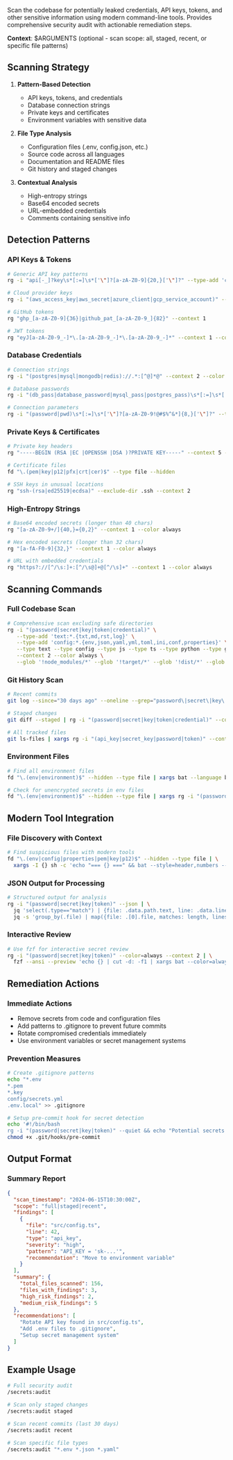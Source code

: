 <!--
name: secrets:audit
purpose: Scan codebase for leaked credentials and sensitive information
tags: security, secrets, audit, compliance, modern-tools
-->

Scan the codebase for potentially leaked credentials, API keys, tokens, and other sensitive information using modern command-line tools. Provides comprehensive security audit with actionable remediation steps.

**Context**: $ARGUMENTS (optional - scan scope: all, staged, recent, or specific file patterns)

## Scanning Strategy

1. **Pattern-Based Detection**
   - API keys, tokens, and credentials
   - Database connection strings
   - Private keys and certificates
   - Environment variables with sensitive data

2. **File Type Analysis**
   - Configuration files (.env, config.json, etc.)
   - Source code across all languages
   - Documentation and README files
   - Git history and staged changes

3. **Contextual Analysis**
   - High-entropy strings
   - Base64 encoded secrets
   - URL-embedded credentials
   - Comments containing sensitive info

## Detection Patterns

### API Keys & Tokens

```bash
# Generic API key patterns
rg -i "api[-_]?key\s*[:=]\s*['\"]?[a-zA-Z0-9]{20,}['\"]?" --type-add 'config:*.{env,json,yaml,yml,toml,ini,conf}' --type config --type js --type ts --type python --type go --type rust

# Cloud provider keys
rg -i "(aws_access_key|aws_secret|azure_client|gcp_service_account)" --context 2 --color always

# GitHub tokens
rg "ghp_[a-zA-Z0-9]{36}|github_pat_[a-zA-Z0-9_]{82}" --context 1

# JWT tokens
rg "eyJ[a-zA-Z0-9_-]*\.[a-zA-Z0-9_-]*\.[a-zA-Z0-9_-]*" --context 1 --color always
```

### Database Credentials

```bash
# Connection strings
rg -i "(postgres|mysql|mongodb|redis)://.*:[^@]*@" --context 2 --color always

# Database passwords
rg -i "(db_pass|database_password|mysql_pass|postgres_pass)\s*[:=]\s*['\"]?[^\s'\"]{8,}['\"]?" --context 1

# Connection parameters
rg -i "(password|pwd)\s*[:=]\s*['\"]?[a-zA-Z0-9!@#$%^&*]{8,}['\"]?" --type-add 'config:*.{env,properties,conf}' --type config
```

### Private Keys & Certificates

```bash
# Private key headers
rg "-----BEGIN (RSA |EC |OPENSSH |DSA )?PRIVATE KEY-----" --context 5 --color always

# Certificate files
fd "\.(pem|key|p12|pfx|crt|cer)$" --type file --hidden

# SSH keys in unusual locations
rg "ssh-(rsa|ed25519|ecdsa)" --exclude-dir .ssh --context 2
```

### High-Entropy Strings

```bash
# Base64 encoded secrets (longer than 40 chars)
rg "[a-zA-Z0-9+/]{40,}={0,2}" --context 1 --color always

# Hex encoded secrets (longer than 32 chars)
rg "[a-fA-F0-9]{32,}" --context 1 --color always

# URL with embedded credentials
rg "https?://[^/\s:]+:[^/\s@]+@[^/\s]+" --context 1 --color always
```

## Scanning Commands

### Full Codebase Scan

```bash
# Comprehensive scan excluding safe directories
rg -i "(password|secret|key|token|credential)" \
   --type-add 'text:*.{txt,md,rst,log}' \
   --type-add 'config:*.{env,json,yaml,yml,toml,ini,conf,properties}' \
   --type text --type config --type js --type ts --type python --type go --type rust \
   --context 2 --color always \
   --glob '!node_modules/*' --glob '!target/*' --glob '!dist/*' --glob '!.git/*'
```

### Git History Scan

```bash
# Recent commits
git log --since="30 days ago" --oneline --grep="password\|secret\|key\|token" --all

# Staged changes
git diff --staged | rg -i "(password|secret|key|token|credential)" --context 2 --color always

# All tracked files
git ls-files | xargs rg -i "(api_key|secret_key|password|token)" --context 1
```

### Environment Files

```bash
# Find all environment files
fd "\.(env|environment)$" --hidden --type file | xargs bat --language bash

# Check for unencrypted secrets in env files
fd "\.(env|environment)$" --hidden --type file | xargs rg -i "(password|secret|key|token)" --context 2 --color always
```

## Modern Tool Integration

### File Discovery with Context

```bash
# Find suspicious files with modern tools
fd "\.(env|config|properties|pem|key|p12)$" --hidden --type file | \
  xargs -I {} sh -c 'echo "=== {} ===" && bat --style=header,numbers --color=always {}'
```

### JSON Output for Processing

```bash
# Structured output for analysis
rg -i "(password|secret|key|token)" --json | \
  jq 'select(.type=="match") | {file: .data.path.text, line: .data.line_number, match: .data.lines.text}' | \
  jq -s 'group_by(.file) | map({file: .[0].file, matches: length, lines: map(.line)})'
```

### Interactive Review

```bash
# Use fzf for interactive secret review
rg -i "(password|secret|key|token)" --color=always --context 2 | \
  fzf --ansi --preview 'echo {} | cut -d: -f1 | xargs bat --color=always --highlight-line $(echo {} | cut -d: -f2)'
```

## Remediation Actions

### Immediate Actions

- Remove secrets from code and configuration files
- Add patterns to .gitignore to prevent future commits
- Rotate compromised credentials immediately
- Use environment variables or secret management systems

### Prevention Measures

```bash
# Create .gitignore patterns
echo "*.env
*.pem
*.key
config/secrets.yml
.env.local" >> .gitignore

# Setup pre-commit hook for secret detection
echo '#!/bin/bash
rg -i "(password|secret|key|token)" --quiet && echo "Potential secrets detected!" && exit 1' > .git/hooks/pre-commit
chmod +x .git/hooks/pre-commit
```

## Output Format

### Summary Report

```json
{
  "scan_timestamp": "2024-06-15T10:30:00Z",
  "scope": "full|staged|recent",
  "findings": [
    {
      "file": "src/config.ts",
      "line": 42,
      "type": "api_key",
      "severity": "high",
      "pattern": "API_KEY = 'sk-...'",
      "recommendation": "Move to environment variable"
    }
  ],
  "summary": {
    "total_files_scanned": 156,
    "files_with_findings": 3,
    "high_risk_findings": 2,
    "medium_risk_findings": 5
  },
  "recommendations": [
    "Rotate API key found in src/config.ts",
    "Add .env files to .gitignore",
    "Setup secret management system"
  ]
}
```

## Example Usage

```bash
# Full security audit
/secrets:audit

# Scan only staged changes
/secrets:audit staged

# Scan recent commits (last 30 days)  
/secrets:audit recent

# Scan specific file types
/secrets:audit "*.env *.json *.yaml"
```
